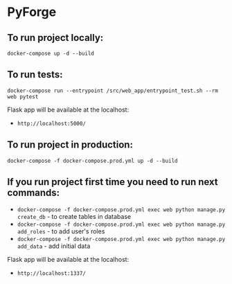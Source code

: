 # PyForge
## To run project locally:
```shell
docker-compose up -d --build
```
## To run tests:
```shell
docker-compose run --entrypoint /src/web_app/entrypoint_test.sh --rm web pytest 
```
Flask app will be available at the localhost:
 - `http://localhost:5000/`

## To run project in production:
```shell
docker-compose -f docker-compose.prod.yml up -d --build
```
## If you run project first time you need to run next commands:
- `docker-compose -f docker-compose.prod.yml exec web python manage.py create_db` - to create tables in database
- `docker-compose -f docker-compose.prod.yml exec web python manage.py add_roles` - to add user's roles
- `docker-compose -f docker-compose.prod.yml exec web python manage.py add_data` - add initial data

Flask app will be available at the localhost:
 - `http://localhost:1337/`